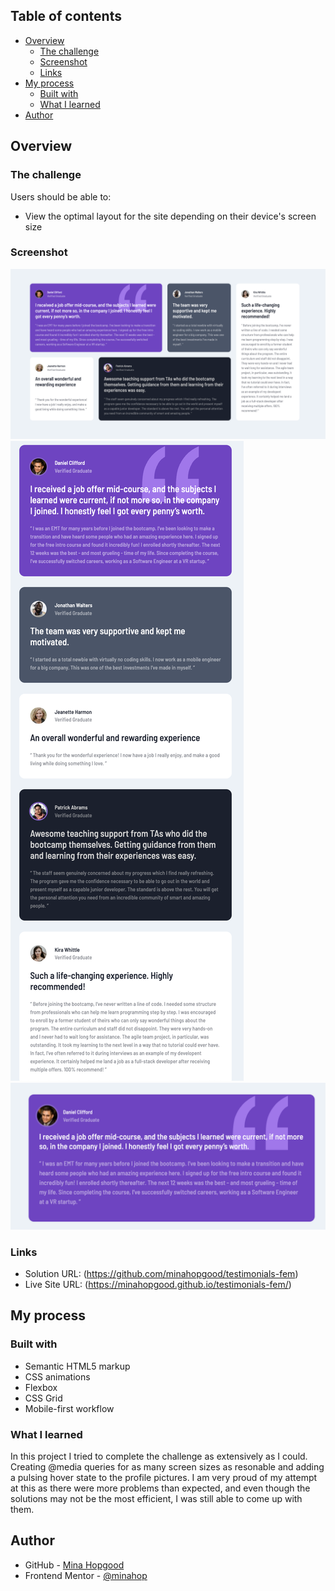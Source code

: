 ## Table of contents

- [Overview](#overview)
  - [The challenge](#the-challenge)
  - [Screenshot](#screenshot)
  - [Links](#links)
- [My process](#my-process)
  - [Built with](#built-with)
  - [What I learned](#what-i-learned)
- [Author](#author)

## Overview

### The challenge

Users should be able to:

- View the optimal layout for the site depending on their device's screen size

### Screenshot

![Desktop view](./screenshots/Desktop%20view.png)
![Phone view](./screenshots/Iphone%20view.png)
![Hover states](./screenshots/Hover%20states.png)

### Links

- Solution URL: (https://github.com/minahopgood/testimonials-fem)
- Live Site URL: (https://minahopgood.github.io/testimonials-fem/)

## My process

### Built with

- Semantic HTML5 markup
- CSS animations
- Flexbox
- CSS Grid
- Mobile-first workflow

### What I learned

In this project I tried to complete the challenge as extensively as I could. Creating @media queries for as many screen sizes as resonable and adding a pulsing hover state to the profile pictures. I am very proud of my attempt at this as there were more problems than expected, and even though the solutions may not be the most efficient, I was still able to come up with them.

## Author

- GitHub - [Mina Hopgood](https://github.com/minahopgood)
- Frontend Mentor - [@minahop](https://www.frontendmentor.io/profile/minahopgood)
